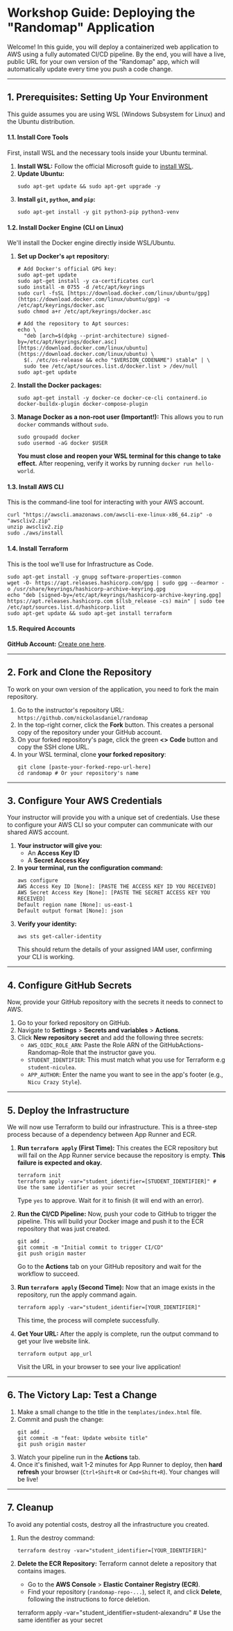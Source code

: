 # Workshop Guide: Deploying the "Randomap" Application

Welcome! In this guide, you will deploy a containerized web application to AWS using a fully automated CI/CD pipeline. By the end, you will have a live, public URL for your own version of the "Randomap" app, which will automatically update every time you push a code change.

---
## 1. Prerequisites: Setting Up Your Environment

This guide assumes you are using WSL (Windows Subsystem for Linux) and the Ubuntu distribution.

#### 1.1. Install Core Tools
First, install WSL and the necessary tools inside your Ubuntu terminal.
1.  **Install WSL:** Follow the official Microsoft guide to [install WSL](https://learn.microsoft.com/en-us/windows/wsl/install).
2.  **Update Ubuntu:**
    ```
    sudo apt-get update && sudo apt-get upgrade -y
    ```
3.  **Install `git`, `python`, and `pip`:**
    ```
    sudo apt-get install -y git python3-pip python3-venv
    ```

#### 1.2. Install Docker Engine (CLI on Linux)
We'll install the Docker engine directly inside WSL/Ubuntu.

1.  **Set up Docker's `apt` repository:**
    ```
    # Add Docker's official GPG key:
    sudo apt-get update
    sudo apt-get install -y ca-certificates curl
    sudo install -m 0755 -d /etc/apt/keyrings
    sudo curl -fsSL [https://download.docker.com/linux/ubuntu/gpg](https://download.docker.com/linux/ubuntu/gpg) -o /etc/apt/keyrings/docker.asc
    sudo chmod a+r /etc/apt/keyrings/docker.asc

    # Add the repository to Apt sources:
    echo \
      "deb [arch=$(dpkg --print-architecture) signed-by=/etc/apt/keyrings/docker.asc] [https://download.docker.com/linux/ubuntu](https://download.docker.com/linux/ubuntu) \
      $(. /etc/os-release && echo "$VERSION_CODENAME") stable" | \
      sudo tee /etc/apt/sources.list.d/docker.list > /dev/null
    sudo apt-get update
    ```
2.  **Install the Docker packages:**
    ```
    sudo apt-get install -y docker-ce docker-ce-cli containerd.io docker-buildx-plugin docker-compose-plugin
    ```
3.  **Manage Docker as a non-root user (Important!):** This allows you to run `docker` commands without `sudo`.
    ```
    sudo groupadd docker
    sudo usermod -aG docker $USER
    ```
    **You must close and reopen your WSL terminal for this change to take effect.** After reopening, verify it works by running `docker run hello-world`.

#### 1.3. Install AWS CLI
This is the command-line tool for interacting with your AWS account.

```
curl "https://awscli.amazonaws.com/awscli-exe-linux-x86_64.zip" -o "awscliv2.zip"
unzip awscliv2.zip
sudo ./aws/install
```
#### 1.4. Install Terraform
This is the tool we'll use for Infrastructure as Code.

```
sudo apt-get install -y gnupg software-properties-common
wget -O- https://apt.releases.hashicorp.com/gpg | sudo gpg --dearmor -o /usr/share/keyrings/hashicorp-archive-keyring.gpg
echo "deb [signed-by=/etc/apt/keyrings/hashicorp-archive-keyring.gpg] https://apt.releases.hashicorp.com $(lsb_release -cs) main" | sudo tee /etc/apt/sources.list.d/hashicorp.list
sudo apt-get update && sudo apt-get install terraform
```

#### 1.5. Required Accounts
**GitHub Account:** [Create one here](https://github.com/join).

---
## 2. Fork and Clone the Repository

To work on your own version of the application, you need to fork the main repository.

1.  Go to the instructor's repository URL: `https://github.com/nickolasdaniel/randomap`
2.  In the top-right corner, click the **Fork** button. This creates a personal copy of the repository under your GitHub account.
3.  On your forked repository's page, click the green **<> Code** button and copy the SSH clone URL.
4.  In your WSL terminal, clone **your forked repository**:
    ```
    git clone [paste-your-forked-repo-url-here]
    cd randomap # Or your repository's name
    ```

---
## 3. Configure Your AWS Credentials

Your instructor will provide you with a unique set of credentials. Use these to configure your AWS CLI so your computer can communicate with our shared AWS account.

1.  **Your instructor will give you:**
    * An **Access Key ID**
    * A **Secret Access Key**
2.  **In your terminal, run the configuration command:**
    ```
    aws configure
    AWS Access Key ID [None]: [PASTE THE ACCESS KEY ID YOU RECEIVED]
    AWS Secret Access Key [None]: [PASTE THE SECRET ACCESS KEY YOU RECEIVED]
    Default region name [None]: us-east-1
    Default output format [None]: json
    ```
3.  **Verify your identity:**
    ```
    aws sts get-caller-identity
    ```
    This should return the details of your assigned IAM user, confirming your CLI is working.

---

## 4. Configure GitHub Secrets

Now, provide your GitHub repository with the secrets it needs to connect to AWS.

1.  Go to your forked repository on GitHub.
2.  Navigate to **Settings** > **Secrets and variables** > **Actions**.
3.  Click **New repository secret** and add the following three secrets:
    * `AWS_OIDC_ROLE_ARN`: Paste the Role ARN of the GitHubActions-Randomap-Role that the instructor gave you.
    * `STUDENT_IDENTIFIER`: This must match what you use for Terraform e.g `student-niculea`.
    * `APP_AUTHOR`: Enter the name you want to see in the app's footer (e.g., `Nicu Crazy Style`).

---
## 5. Deploy the Infrastructure

We will now use Terraform to build our infrastructure. This is a three-step process because of a dependency between App Runner and ECR.

1.  **Run `terraform apply` (First Time):** This creates the ECR repository but will fail on the App Runner service because the repository is empty. **This failure is expected and okay.**
    ```
    terraform init
    terraform apply -var="student_identifier=[STUDENT_IDENTIFIER]" # Use the same identifier as your secret
    ```
    Type `yes` to approve. Wait for it to finish (it will end with an error).

2.  **Run the CI/CD Pipeline:** Now, push your code to GitHub to trigger the pipeline. This will build your Docker image and push it to the ECR repository that was just created.
    ```
    git add .
    git commit -m "Initial commit to trigger CI/CD"
    git push origin master
    ```
    Go to the **Actions** tab on your GitHub repository and wait for the workflow to succeed.

3.  **Run `terraform apply` (Second Time):** Now that an image exists in the repository, run the apply command again.
    ```
    terraform apply -var="student_identifier=[YOUR_IDENTIFIER]"
    ```
    This time, the process will complete successfully.

4.  **Get Your URL:** After the apply is complete, run the output command to get your live website link.
    ```
    terraform output app_url
    ```
    Visit the URL in your browser to see your live application!

---
## 6. The Victory Lap: Test a Change

1.  Make a small change to the title in the `templates/index.html` file.
2.  Commit and push the change:
    ```
    git add .
    git commit -m "feat: Update website title"
    git push origin master
    ```
3.  Watch your pipeline run in the **Actions** tab.
4.  Once it's finished, wait 1-2 minutes for App Runner to deploy, then **hard refresh** your browser (`Ctrl+Shift+R` or `Cmd+Shift+R`). Your changes will be live!

---
## 7. Cleanup

To avoid any potential costs, destroy all the infrastructure you created.

1.  Run the destroy command:
    ```
    terraform destroy -var="student_identifier=[YOUR_IDENTIFIER]"
    ```
2.  **Delete the ECR Repository:** Terraform cannot delete a repository that contains images.
    * Go to the **AWS Console** > **Elastic Container Registry (ECR)**.
    * Find your repository (`randomap-repo-...`), select it, and click **Delete**, following the instructions to force deletion.













    terraform apply -var="student_identifier=student-alexandru" # Use the same identifier as your secret
